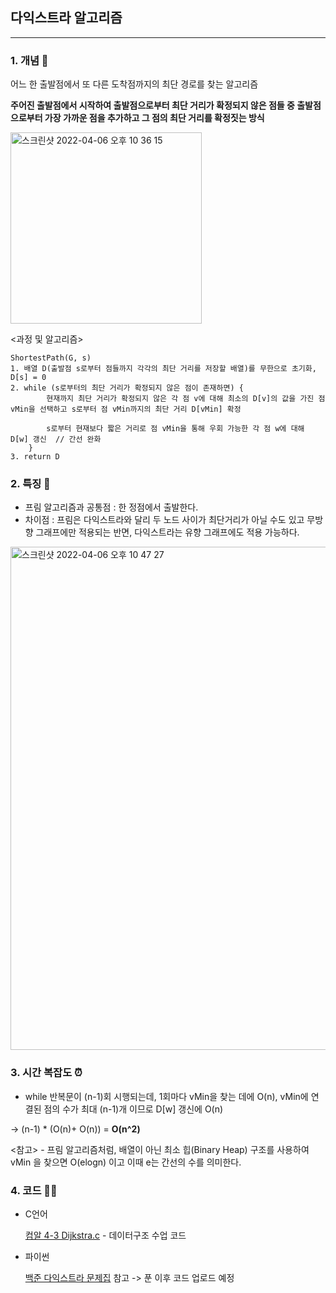 ## 다익스트라 알고리즘
---

### 1. 개념 🌱

어느 한 출발점에서 또 다른 도착점까지의 최단 경로를 찾는 알고리즘

**주어진 출발점에서 시작하여 출발점으로부터 최단 거리가 확정되지 않은 점들 중 출발점으로부터 가장 가까운 점을 추가하고 그 점의 최단 거리를 확정짓는 방식**

<img width="306" alt="스크린샷 2022-04-06 오후 10 36 15" src="https://user-images.githubusercontent.com/77239220/161987316-177c1f38-687f-4849-bdd7-3c2ad55cf723.png">

<과정 및 알고리즘>


    ShortestPath(G, s)
    1. 배열 D(출발점 s로부터 점들까지 각각의 최단 거리를 저장할 배열)를 무한으로 초기화, D[s] = 0
    2. while (s로부터의 최단 거리가 확정되지 않은 점이 존재하면) {
            현재까지 최단 거리가 확정되지 않은 각 점 v에 대해 최소의 D[v]의 값을 가진 점 vMin을 선택하고 s로부터 점 vMin까지의 최단 거리 D[vMin] 확정

            s로부터 현재보다 짧은 거리로 점 vMin을 통해 우회 가능한 각 점 w에 대해 D[w] 갱신  // 간선 완화
        }
    3. return D


### 2. 특징 🌸

- 프림 알고리즘과 공통점 : 한 정점에서 출발한다.
- 차이점 : 프림은 다익스트라와 달리 두 노드 사이가 최단거리가 아닐 수도 있고 무방향 그래프에만 적용되는 반면, 다익스트라는 유향 그래프에도 적용 가능하다.

<img width="805" alt="스크린샷 2022-04-06 오후 10 47 27" src="https://user-images.githubusercontent.com/77239220/161989536-ea029ce1-4c67-484b-8e03-d2b18b2193d7.png">

### 3. 시간 복잡도 ⏰

- while 반복문이 (n-1)회 시행되는데, 1회마다 vMin을 찾는 데에 O(n), vMin에 연결된 점의 수가 최대 (n-1)개 이므로 D[w] 갱신에 O(n)

-> (n-1) * (O(n)+ O(n)) = **O(n^2)**

<참고> - 프림 알고리즘처럼, 배열이 아닌 최소 힙(Binary Heap) 구조를 사용하여 vMin 을 찾으면 O(elogn) 이고 이때 e는 간선의 수를 의미한다.

### 4. 코드 🧑‍💻

- C언어

    [컴알 4-3 Dijkstra.c](https://github.com/julia-ing/CS-Study/blob/main/Algorithm-Univ/Greedy/ShortestPath/Dijkstra.c) - 데이터구조 수업 코드

- 파이썬
    
    [백준 다익스트라 문제집](https://www.acmicpc.net/workbook/view/1711) 참고 -> 푼 이후 코드 업로드 예정

